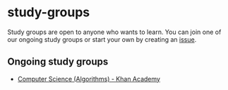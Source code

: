 # study-groups

Study groups are open to anyone who wants to learn. You can join one of our ongoing study groups or start your own by creating an [issue](https://github.com/wdi-sg/study-groups/issues).

## Ongoing study groups

- [Computer Science (Algorithms) - Khan Academy](https://github.com/wdi-sg/study-groups/issues/1)
